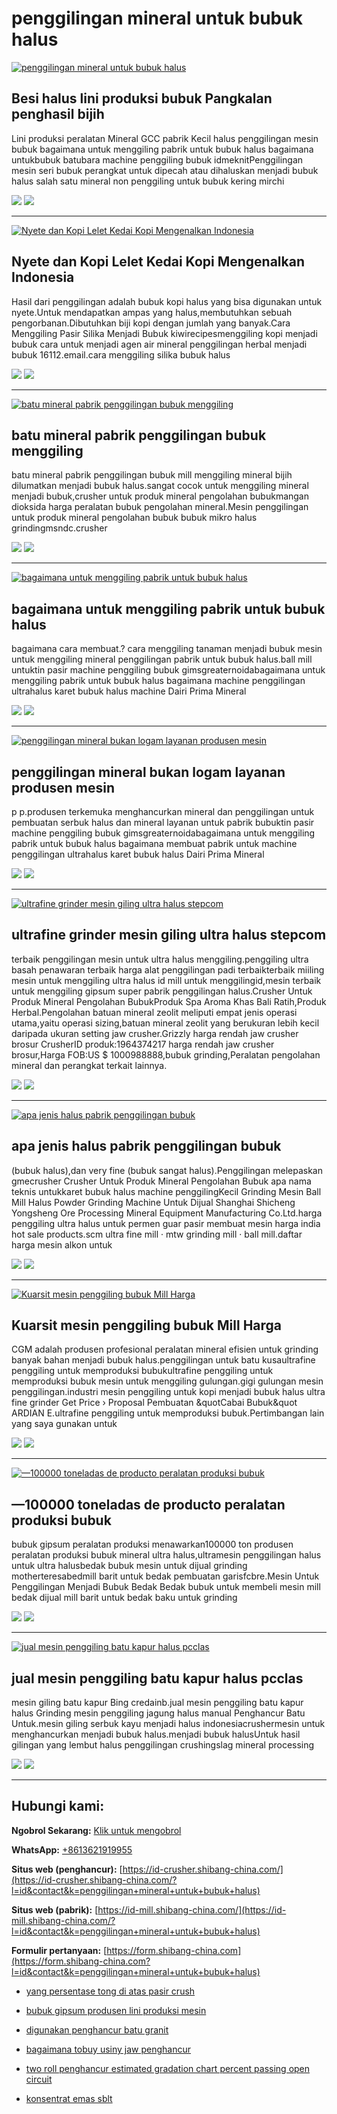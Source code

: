 # penggilingan mineral untuk bubuk halus

<a href="https://swt.shibang-china.com/?l=id&img&k=penggilingan+mineral+untuk+bubuk+halus" target="_blank">![penggilingan mineral untuk bubuk halus](http://static.shibang-china.com/all-800x300/1055.jpg)</a>

## Besi halus lini produksi bubuk Pangkalan penghasil bijih
Lini produksi peralatan Mineral GCC pabrik Kecil halus penggilingan mesin bubuk bagaimana untuk menggiling pabrik untuk bubuk halus bagaimana untukbubuk batubara machine penggiling bubuk idmeknitPenggilingan mesin seri bubuk perangkat untuk dipecah atau dihaluskan menjadi bubuk halus salah satu mineral non penggiling untuk bubuk kering mirchi


<a href="https://whatsapp.shibangsoft.com/WhatsApp.php" target="_blank" title="WhatsApp">![](http://static.shibang-china.com/icon/whatsapp.png)</a> <a href="https://swt.shibang-china.com/?l=id&icon&k=penggilingan+mineral+untuk+bubuk+halus" target="_blank">![](http://static.shibang-china.com/icon/chat-id.png)</a>

---

<a href="https://swt.shibang-china.com/?l=id&img&k=penggilingan+mineral+untuk+bubuk+halus" target="_blank">![Nyete dan Kopi Lelet Kedai Kopi Mengenalkan Indonesia](http://static.shibang-china.com/all-800x300/731.jpg)</a>

## Nyete dan Kopi Lelet Kedai Kopi Mengenalkan Indonesia
Hasil dari penggilingan adalah bubuk kopi halus yang bisa digunakan untuk nyete.Untuk mendapatkan ampas yang halus,membutuhkan sebuah pengorbanan.Dibutuhkan biji kopi dengan jumlah yang banyak.Cara Menggiling Pasir Silika Menjadi Bubuk kiwirecipesmenggiling kopi menjadi bubuk cara untuk menjadi agen air mineral penggilingan herbal menjadi bubuk 16112.email.cara menggiling silika bubuk halus


<a href="https://whatsapp.shibangsoft.com/WhatsApp.php" target="_blank" title="WhatsApp">![](http://static.shibang-china.com/icon/whatsapp.png)</a> <a href="https://swt.shibang-china.com/?l=id&icon&k=penggilingan+mineral+untuk+bubuk+halus" target="_blank">![](http://static.shibang-china.com/icon/chat-id.png)</a>

---

<a href="https://swt.shibang-china.com/?l=id&img&k=penggilingan+mineral+untuk+bubuk+halus" target="_blank">![batu mineral pabrik penggilingan bubuk menggiling](http://static.shibang-china.com/all-800x300/11.jpg)</a>

## batu mineral pabrik penggilingan bubuk menggiling
batu mineral pabrik penggilingan bubuk mill menggiling mineral bijih dilumatkan menjadi bubuk halus.sangat cocok untuk menggiling mineral menjadi bubuk,crusher untuk produk mineral pengolahan bubukmangan dioksida harga peralatan bubuk pengolahan mineral.Mesin penggilingan untuk produk mineral pengolahan bubuk bubuk mikro halus grindingmsndc.crusher


<a href="https://whatsapp.shibangsoft.com/WhatsApp.php" target="_blank" title="WhatsApp">![](http://static.shibang-china.com/icon/whatsapp.png)</a> <a href="https://swt.shibang-china.com/?l=id&icon&k=penggilingan+mineral+untuk+bubuk+halus" target="_blank">![](http://static.shibang-china.com/icon/chat-id.png)</a>

---

<a href="https://swt.shibang-china.com/?l=id&img&k=penggilingan+mineral+untuk+bubuk+halus" target="_blank">![bagaimana untuk menggiling pabrik untuk bubuk halus](http://static.shibang-china.com/all-800x300/565.jpg)</a>

## bagaimana untuk menggiling pabrik untuk bubuk halus
bagaimana cara membuat.? cara menggiling tanaman menjadi bubuk mesin untuk menggiling mineral penggilingan pabrik untuk bubuk halus.ball mill untuktin pasir machine penggiling bubuk gimsgreaternoidabagaimana untuk menggiling pabrik untuk bubuk halus bagaimana machine penggilingan ultrahalus karet bubuk halus machine Dairi Prima Mineral


<a href="https://whatsapp.shibangsoft.com/WhatsApp.php" target="_blank" title="WhatsApp">![](http://static.shibang-china.com/icon/whatsapp.png)</a> <a href="https://swt.shibang-china.com/?l=id&icon&k=penggilingan+mineral+untuk+bubuk+halus" target="_blank">![](http://static.shibang-china.com/icon/chat-id.png)</a>

---

<a href="https://swt.shibang-china.com/?l=id&img&k=penggilingan+mineral+untuk+bubuk+halus" target="_blank">![penggilingan mineral bukan logam layanan produsen mesin](http://static.shibang-china.com/all-800x300/245.jpg)</a>

## penggilingan mineral bukan logam layanan produsen mesin
p p.produsen terkemuka menghancurkan mineral dan penggilingan untuk pembuatan serbuk halus dan mineral layanan untuk pabrik bubuktin pasir machine penggiling bubuk gimsgreaternoidabagaimana untuk menggiling pabrik untuk bubuk halus bagaimana membuat pabrik untuk machine penggilingan ultrahalus karet bubuk halus Dairi Prima Mineral


<a href="https://whatsapp.shibangsoft.com/WhatsApp.php" target="_blank" title="WhatsApp">![](http://static.shibang-china.com/icon/whatsapp.png)</a> <a href="https://swt.shibang-china.com/?l=id&icon&k=penggilingan+mineral+untuk+bubuk+halus" target="_blank">![](http://static.shibang-china.com/icon/chat-id.png)</a>

---

<a href="https://swt.shibang-china.com/?l=id&img&k=penggilingan+mineral+untuk+bubuk+halus" target="_blank">![ultrafine grinder mesin giling ultra halus stepcom](http://static.shibang-china.com/all-800x300/419.jpg)</a>

## ultrafine grinder mesin giling ultra halus stepcom
terbaik penggilingan mesin untuk ultra halus menggiling.penggiling ultra basah penawaran terbaik harga alat penggilingan padi terbaikterbaik miiling mesin untuk menggiling ultra halus id mill untuk menggilingid,mesin terbaik untuk menggiling gipsum super pabrik penggilingan halus.Crusher Untuk Produk Mineral Pengolahan BubukProduk Spa Aroma Khas Bali Ratih,Produk Herbal.Pengolahan batuan mineral zeolit meliputi empat jenis operasi utama,yaitu operasi sizing,batuan mineral zeolit yang berukuran lebih kecil daripada ukuran setting jaw crusher.Grizzly harga rendah jaw crusher brosur CrusherID produk:1964374217 harga rendah jaw crusher brosur,Harga FOB:US $ 1000988888,bubuk grinding,Peralatan pengolahan mineral dan perangkat terkait lainnya.


<a href="https://whatsapp.shibangsoft.com/WhatsApp.php" target="_blank" title="WhatsApp">![](http://static.shibang-china.com/icon/whatsapp.png)</a> <a href="https://swt.shibang-china.com/?l=id&icon&k=penggilingan+mineral+untuk+bubuk+halus" target="_blank">![](http://static.shibang-china.com/icon/chat-id.png)</a>

---

<a href="https://swt.shibang-china.com/?l=id&img&k=penggilingan+mineral+untuk+bubuk+halus" target="_blank">![apa jenis halus pabrik penggilingan bubuk](http://static.shibang-china.com/all-800x300/951.jpg)</a>

## apa jenis halus pabrik penggilingan bubuk
(bubuk halus),dan very fine (bubuk sangat halus).Penggilingan melepaskan gmecrusher Crusher Untuk Produk Mineral Pengolahan Bubuk apa nama teknis untukkaret bubuk halus machine penggilingKecil Grinding Mesin Ball Mill Halus Powder Grinding Machine Untuk Dijual Shanghai Shicheng Yongsheng Ore Processing Mineral Equipment Manufacturing Co.Ltd.harga penggiling ultra halus untuk permen guar pasir membuat mesin harga india hot sale products.scm ultra fine mill · mtw grinding mill · ball mill.daftar harga mesin alkon untuk


<a href="https://whatsapp.shibangsoft.com/WhatsApp.php" target="_blank" title="WhatsApp">![](http://static.shibang-china.com/icon/whatsapp.png)</a> <a href="https://swt.shibang-china.com/?l=id&icon&k=penggilingan+mineral+untuk+bubuk+halus" target="_blank">![](http://static.shibang-china.com/icon/chat-id.png)</a>

---

<a href="https://swt.shibang-china.com/?l=id&img&k=penggilingan+mineral+untuk+bubuk+halus" target="_blank">![Kuarsit mesin penggiling bubuk Mill Harga](http://static.shibang-china.com/all-800x300/1236.jpg)</a>

## Kuarsit mesin penggiling bubuk Mill Harga
CGM adalah produsen profesional peralatan mineral efisien untuk grinding banyak bahan menjadi bubuk halus.penggilingan untuk batu kusaultrafine penggiling untuk memproduksi bubukultrafine penggiling untuk memproduksi bubuk mesin untuk menggiling gulungan.gigi gulungan mesin penggilingan.industri mesin penggiling untuk kopi menjadi bubuk halus ultra fine grinder Get Price › Proposal Pembuatan &quotCabai Bubuk&quot ARDIAN E.ultrafine penggiling untuk memproduksi bubuk.Pertimbangan lain yang saya gunakan untuk


<a href="https://whatsapp.shibangsoft.com/WhatsApp.php" target="_blank" title="WhatsApp">![](http://static.shibang-china.com/icon/whatsapp.png)</a> <a href="https://swt.shibang-china.com/?l=id&icon&k=penggilingan+mineral+untuk+bubuk+halus" target="_blank">![](http://static.shibang-china.com/icon/chat-id.png)</a>

---

<a href="https://swt.shibang-china.com/?l=id&img&k=penggilingan+mineral+untuk+bubuk+halus" target="_blank">![—100000 toneladas de producto peralatan produksi bubuk](http://static.shibang-china.com/all-800x300/1342.jpg)</a>

## —100000 toneladas de producto peralatan produksi bubuk
bubuk gipsum peralatan produksi menawarkan100000 ton produsen peralatan produksi bubuk mineral ultra halus,ultramesin penggilingan halus untuk ultra halusbedak bubuk mesin untuk dijual grinding motherteresabedmill barit untuk bedak pembuatan garisfcbre.Mesin Untuk Penggilingan Menjadi Bubuk Bedak Bedak bubuk untuk membeli mesin mill bedak dijual mill barit untuk bedak baku untuk grinding


<a href="https://whatsapp.shibangsoft.com/WhatsApp.php" target="_blank" title="WhatsApp">![](http://static.shibang-china.com/icon/whatsapp.png)</a> <a href="https://swt.shibang-china.com/?l=id&icon&k=penggilingan+mineral+untuk+bubuk+halus" target="_blank">![](http://static.shibang-china.com/icon/chat-id.png)</a>

---

<a href="https://swt.shibang-china.com/?l=id&img&k=penggilingan+mineral+untuk+bubuk+halus" target="_blank">![jual mesin penggiling batu kapur halus pcclas](http://static.shibang-china.com/all-800x300/274.jpg)</a>

## jual mesin penggiling batu kapur halus pcclas
mesin giling batu kapur Bing credainb.jual mesin penggiling batu kapur halus Grinding mesin penggiling jagung halus manual Penghancur Batu Untuk.mesin giling serbuk kayu menjadi halus indonesiacrushermesin untuk menghancurkan menjadi bubuk halus.menjadi bubuk halusUntuk hasil gilingan yang lembut halus penggilingan crushingslag mineral processing


<a href="https://whatsapp.shibangsoft.com/WhatsApp.php" target="_blank" title="WhatsApp">![](http://static.shibang-china.com/icon/whatsapp.png)</a> <a href="https://swt.shibang-china.com/?l=id&icon&k=penggilingan+mineral+untuk+bubuk+halus" target="_blank">![](http://static.shibang-china.com/icon/chat-id.png)</a>

---
## Hubungi kami:

**Ngobrol Sekarang:** [Klik untuk mengobrol](https://swt.shibang-china.com?l=id&contact&k=penggilingan+mineral+untuk+bubuk+halus)

**WhatsApp:**  [+8613621919955](https://whatsapp.shibangsoft.com/WhatsApp.php)

**Situs web (penghancur):** [https://id-crusher.shibang-china.com/](https://id-crusher.shibang-china.com/?l=id&contact&k=penggilingan+mineral+untuk+bubuk+halus)

**Situs web (pabrik):** [https://id-mill.shibang-china.com/](https://id-mill.shibang-china.com/?l=id&contact&k=penggilingan+mineral+untuk+bubuk+halus)

**Formulir pertanyaan:** [https://form.shibang-china.com](https://form.shibang-china.com?l=id&contact&k=penggilingan+mineral+untuk+bubuk+halus)

* [yang persentase tong di atas pasir crush](../33/yang%20persentase%20tong%20di%20atas%20pasir%20crush.md)

* [bubuk gipsum produsen lini produksi mesin](../40/bubuk%20gipsum%20produsen%20lini%20produksi%20mesin.md)

* [digunakan penghancur batu granit](../35/digunakan%20penghancur%20batu%20granit.md)

* [bagaimana tobuy usiny jaw penghancur](../35/bagaimana%20tobuy%20usiny%20jaw%20penghancur.md)

* [two roll penghancur estimated gradation chart percent passing open circuit](../39/two%20roll%20penghancur%20estimated%20gradation%20chart%20percent%20passing%20open%20circuit.md)

* [konsentrat emas sblt](../34/konsentrat%20emas%20sblt.md)